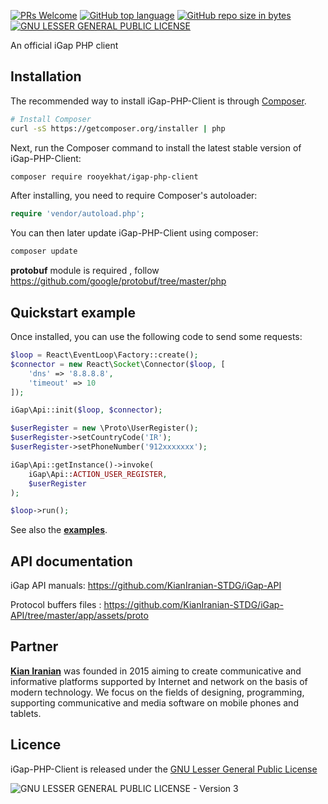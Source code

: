 [![PRs Welcome](https://img.shields.io/badge/PRs-welcome-brightgreen.svg)](https://github.com/RooyeKhat-Media/iGap-PHP-Client/pulls)
[![GitHub top language](https://img.shields.io/github/languages/top/RooyeKhat-Media/iGap-PHP-Client.svg)](#)
[![GitHub repo size in bytes](https://img.shields.io/github/repo-size/RooyeKhat-Media/iGap-PHP-Client.svg)](#)
[![GNU LESSER GENERAL PUBLIC LICENSE](https://img.shields.io/github/license/RooyeKhat-Media/iGap-PHP-Client.svg)](LICENSE)

An official iGap PHP client

## Installation

The recommended way to install iGap-PHP-Client is through
[Composer](http://getcomposer.org).

```bash
# Install Composer
curl -sS https://getcomposer.org/installer | php
```

Next, run the Composer command to install the latest stable version of iGap-PHP-Client:

```bash
composer require rooyekhat/igap-php-client
```

After installing, you need to require Composer's autoloader:

```php
require 'vendor/autoload.php';
```

You can then later update iGap-PHP-Client using composer:

 ```bash
composer update
 ```
 
**protobuf** module is required , follow https://github.com/google/protobuf/tree/master/php

## Quickstart example
Once installed, you can use the following code to send some requests:
```php
$loop = React\EventLoop\Factory::create();
$connector = new React\Socket\Connector($loop, [
    'dns' => '8.8.8.8',
    'timeout' => 10
]);

iGap\Api::init($loop, $connector);

$userRegister = new \Proto\UserRegister();
$userRegister->setCountryCode('IR');
$userRegister->setPhoneNumber('912xxxxxxx');

iGap\Api::getInstance()->invoke(
    iGap\Api::ACTION_USER_REGISTER,
    $userRegister
);

$loop->run();
```
See also the [**examples**](src/examples).

## API documentation
iGap API manuals: https://github.com/KianIranian-STDG/iGap-API

Protocol buffers files : https://github.com/KianIranian-STDG/iGap-API/tree/master/app/assets/proto

## Partner
**[Kian Iranian](https://www.kianiranian.com)** was founded in 2015 aiming to create communicative and informative platforms supported by Internet and network on the basis of modern technology. We focus on the fields of designing, programming, supporting communicative and media software on mobile phones and tablets.

## Licence
iGap-PHP-Client is released under the [GNU Lesser General Public License](LICENSE)

![GNU LESSER GENERAL PUBLIC LICENSE - Version 3](https://www.gnu.org/graphics/lgplv3-147x51.png)
